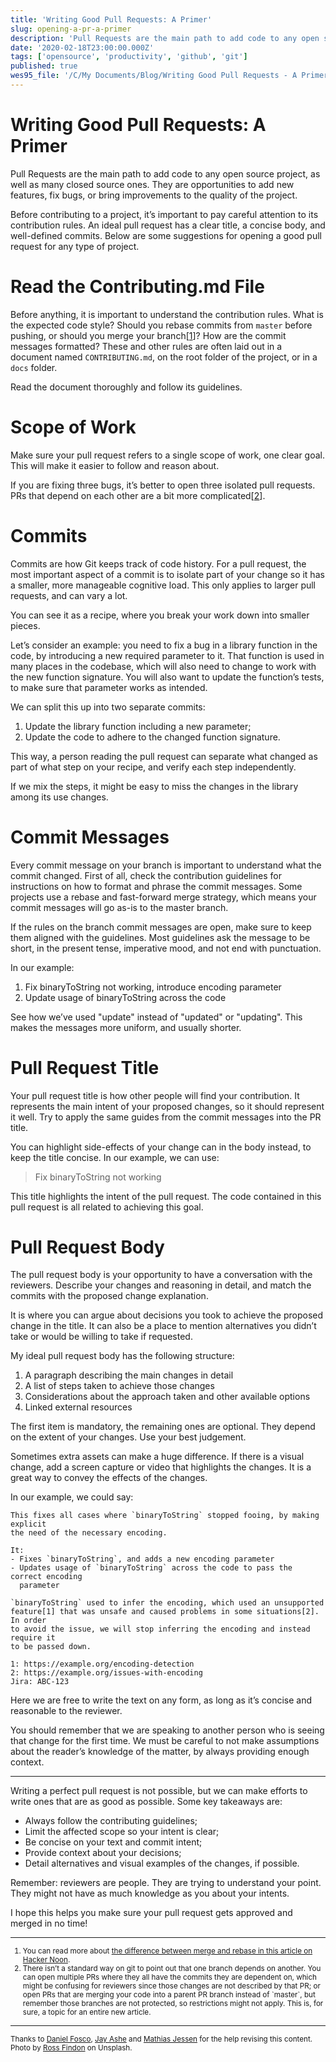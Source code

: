 ```yaml
---
title: 'Writing Good Pull Requests: A Primer'
slug: opening-a-pr-a-primer
description: 'Pull Requests are the main path to add code to any open source project, as well as many closed source...'
date: '2020-02-18T23:00:00.000Z'
tags: ['opensource', 'productivity', 'github', 'git']
published: true
wes95_file: '/C/My Documents/Blog/Writing Good Pull Requests - A Primer.doc'
---
```


# Writing Good Pull Requests: A Primer

Pull Requests are the main path to add code to any open source project, as well as many closed source ones. They are opportunities to add new features, fix bugs, or bring improvements to the quality of the project.

Before contributing to a project, it’s important to pay careful attention to its contribution rules. An ideal pull request has a clear title, a concise body, and well-defined commits. Below are some suggestions for opening a good pull request for any type of project.

# Read the Contributing.md File

Before anything, it is important to understand the contribution rules. What is the expected code style? Should you rebase commits from `master` before pushing, or should you merge your branch[[1](#footnote-1)]? How are the commit messages formatted? These and other rules are often laid out in a document named `CONTRIBUTING.md`, on the root folder of the project, or in a `docs` folder.

Read the document thoroughly and follow its guidelines.

# Scope of Work

Make sure your pull request refers to a single scope of work, one clear goal. This will make it easier to follow and reason about.

If you are fixing three bugs, it’s better to open three isolated pull requests. PRs that depend on each other are a bit more complicated[[2](#footnote-2)].

# Commits

Commits are how Git keeps track of code history. For a pull request, the most important aspect of a commit is to isolate part of your change so it has a smaller, more manageable cognitive load. This only applies to larger pull requests, and can vary a lot.

You can see it as a recipe, where you break your work down into smaller pieces.

Let’s consider an example: you need to fix a bug in a library function in the code, by introducing a new required parameter to it. That function is used in many places in the codebase, which will also need to change to work with the new function signature. You will also want to update the function’s tests, to make sure that parameter works as intended.

We can split this up into two separate commits:

1. Update the library function including a new parameter;
2. Update the code to adhere to the changed function signature.

This way, a person reading the pull request can separate what changed as part of what step on your recipe, and verify each step independently.

If we mix the steps, it might be easy to miss the changes in the library among its use changes.

# Commit Messages

Every commit message on your branch is important to understand what the commit changed. First of all, check the contribution guidelines for instructions on how to format and phrase the commit messages. Some projects use a rebase and fast-forward merge strategy, which means your commit messages will go as-is to the master branch.

If the rules on the branch commit messages are open, make sure to keep them aligned with the guidelines. Most guidelines ask the message to be short, in the present tense, imperative mood, and not end with punctuation.

In our example:

1. Fix binaryToString not working, introduce encoding parameter
2. Update usage of binaryToString across the code

See how we’ve used "update" instead of "updated" or "updating". This makes the messages more uniform, and usually shorter.

# Pull Request Title

Your pull request title is how other people will find your contribution. It represents the main intent of your proposed changes, so it should represent it well. Try to apply the same guides from the commit messages into the PR title.

You can highlight side-effects of your change can in the body instead, to keep the title concise. In our example, we can use:

> Fix binaryToString not working

This title highlights the intent of the pull request. The code contained in this pull request is all related to achieving this goal.

# Pull Request Body

The pull request body is your opportunity to have a conversation with the reviewers. Describe your changes and reasoning in detail, and match the commits with the proposed change explanation.

It is where you can argue about decisions you took to achieve the proposed change in the title. It can also be a place to mention alternatives you didn’t take or would be willing to take if requested.

My ideal pull request body has the following structure:

1. A paragraph describing the main changes in detail
2. A list of steps taken to achieve those changes
3. Considerations about the approach taken and other available options
4. Linked external resources

The first item is mandatory, the remaining ones are optional. They depend on the extent of your changes. Use your best judgement.

Sometimes extra assets can make a huge difference. If there is a visual change, add a screen capture or video that highlights the changes. It is a great way to convey the effects of the changes.

In our example, we could say:

    This fixes all cases where `binaryToString` stopped fooing, by making explicit
    the need of the necessary encoding.

    It:
    - Fixes `binaryToString`, and adds a new encoding parameter
    - Updates usage of `binaryToString` across the code to pass the correct encoding
      parameter

    `binaryToString` used to infer the encoding, which used an unsupported
    feature[1] that was unsafe and caused problems in some situations[2]. In order
    to avoid the issue, we will stop inferring the encoding and instead require it
    to be passed down.

    1: https://example.org/encoding-detection
    2: https://example.org/issues-with-encoding
    Jira: ABC-123

Here we are free to write the text on any form, as long as it’s concise and reasonable to the reviewer.

You should remember that we are speaking to another person who is seeing that change for the first time. We must be careful to not make assumptions about the reader’s knowledge of the matter, by always providing enough context.

---

Writing a perfect pull request is not possible, but we can make efforts to write ones that are as good as possible. Some key takeaways are:

- Always follow the contributing guidelines;
- Limit the affected scope so your intent is clear;
- Be concise on your text and commit intent;
- Provide context about your decisions;
- Detail alternatives and visual examples of the changes, if possible.

Remember: reviewers are people. They are trying to understand your point. They might not have as much knowledge as you about your intents.

I hope this helps you make sure your pull request gets approved and merged in no time!

---

<aside><small><ol>
  <li><a name="footnote-1"></a>You can read more about <a href="https://hackernoon.com/git-merge-vs-rebase-whats-the-diff-76413c117333">the difference between merge and rebase in this article on Hacker Noon</a>.</li>
  <li><a name="footnote-2"></a>There isn’t a standard way on git to point out that one branch depends on another. You can open multiple PRs where they all have the commits they are dependent on, which might be confusing for reviewers since those changes are not described by that PR; or open PRs that are merging your code into a parent PR branch instead of `master`, but remember those branches are not protected, so restrictions might not apply. This is, for sure, a topic for an entire new article.</li>
</ol></small></aside>

---

<small>Thanks to [Daniel Fosco](https://twitter.com/dfosco), [Jay Ashe](https://twitter.com/jgashe) and [Mathias Jessen](https://twitter.com/IISResetMe) for the help revising this content.<br>Photo by [Ross Findon](https://unsplash.com/photos/mG28olYFgHI) on Unsplash.
</small>
